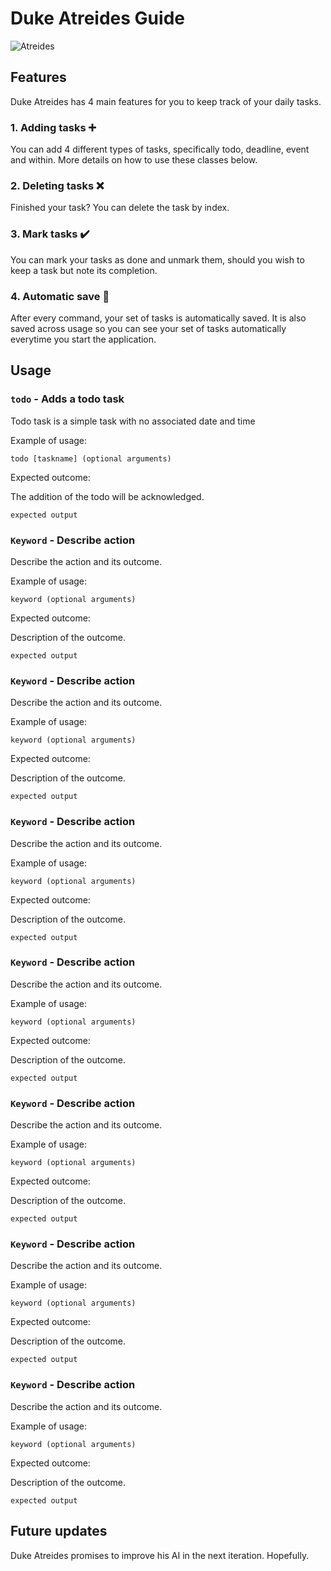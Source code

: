 # Duke Atreides Guide 

![Atreides](https://i.pinimg.com/originals/a8/86/10/a8861028676de1e4f70c617e4e41dcd0.png) 

## Features 

Duke Atreides has 4 main features for you to keep track of your daily tasks.

### 1. Adding tasks :heavy_plus_sign:

You can add 4 different types of tasks, specifically todo, deadline, event and within.
More details on how to use these classes below.

### 2. Deleting tasks :x:

Finished your task? You can delete the task by index.

### 3. Mark tasks :heavy_check_mark:

You can mark your tasks as done and unmark them, should you wish to keep a task
but note its completion.

### 4. Automatic save :floppy_disk:

After every command, your set of tasks is automatically saved.
It is also saved across usage so you can see your set of tasks automatically 
everytime you start the application.

## Usage

### `todo` - Adds a todo task

Todo task is a simple task with no associated date and time

Example of usage: 

`todo [taskname] (optional arguments)`

Expected outcome:

The addition of the todo will be acknowledged.

```
expected output
```
### `Keyword` - Describe action

Describe the action and its outcome.

Example of usage: 

`keyword (optional arguments)`

Expected outcome:

Description of the outcome.

```
expected output
```
### `Keyword` - Describe action

Describe the action and its outcome.

Example of usage: 

`keyword (optional arguments)`

Expected outcome:

Description of the outcome.

```
expected output
```
### `Keyword` - Describe action

Describe the action and its outcome.

Example of usage: 

`keyword (optional arguments)`

Expected outcome:

Description of the outcome.

```
expected output
```
### `Keyword` - Describe action

Describe the action and its outcome.

Example of usage: 

`keyword (optional arguments)`

Expected outcome:

Description of the outcome.

```
expected output
```
### `Keyword` - Describe action

Describe the action and its outcome.

Example of usage: 

`keyword (optional arguments)`

Expected outcome:

Description of the outcome.

```
expected output
```
### `Keyword` - Describe action

Describe the action and its outcome.

Example of usage: 

`keyword (optional arguments)`

Expected outcome:

Description of the outcome.

```
expected output
```
### `Keyword` - Describe action

Describe the action and its outcome.

Example of usage: 

`keyword (optional arguments)`

Expected outcome:

Description of the outcome.

```
expected output
```
## Future updates

Duke Atreides promises to improve his AI in the next iteration. Hopefully.
